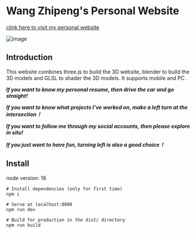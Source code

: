 # Wang Zhipeng's Personal Website

[clink here to visit my personal website](https://princepride.github.io/personal-website/)

![image](https://github.com/princepride/personal-website/assets/29850264/a155098f-f5d6-4fbf-a2ca-f17ba2b50920)


## Introduction

This website combines three.js to build the 3D website, blender to build the 3D models and GLSL to shader the 3D models. It supports mobile and PC .

***If you want to know my personal resume, then drive the car and go straight!***

***If you want to know what projects I've worked on, make a left turn at the intersection！***

***If you want to follow me through my social accounts, then please explore in situ!***

***If you just want to have fun, turning left is also a good choice！***

## Install

node version: 16

```
# Install dependencies (only for first time)
npm i

# Serve at localhost:8080
npm run dev

# Build for production in the dist/ directory
npm run build
```
